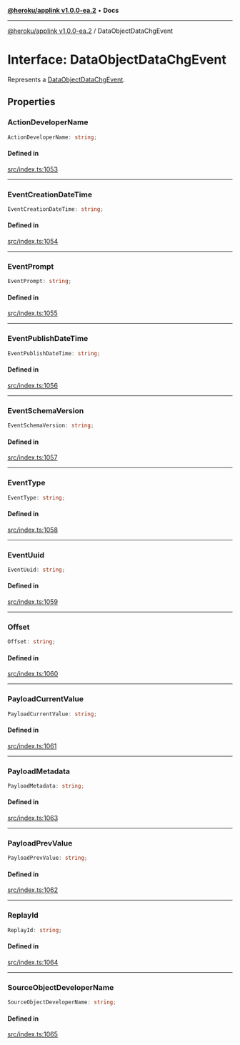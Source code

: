 [**@heroku/applink v1.0.0-ea.2**](../README.md) • **Docs**

***

[@heroku/applink v1.0.0-ea.2](../README.md) / DataObjectDataChgEvent

# Interface: DataObjectDataChgEvent

Represents a [DataObjectDataChgEvent](https://developer.salesforce.com/docs/atlas.en-us.platform_events.meta/platform_events/sforce_api_objects_dataobjectdatachgevent.htm).

## Properties

### ActionDeveloperName

```ts
ActionDeveloperName: string;
```

#### Defined in

[src/index.ts:1053](https://github.com/heroku/heroku-applink-nodejs/blob/3fb51da43e4d04227af35a3ae6f0781c0baa825b/src/index.ts#L1053)

***

### EventCreationDateTime

```ts
EventCreationDateTime: string;
```

#### Defined in

[src/index.ts:1054](https://github.com/heroku/heroku-applink-nodejs/blob/3fb51da43e4d04227af35a3ae6f0781c0baa825b/src/index.ts#L1054)

***

### EventPrompt

```ts
EventPrompt: string;
```

#### Defined in

[src/index.ts:1055](https://github.com/heroku/heroku-applink-nodejs/blob/3fb51da43e4d04227af35a3ae6f0781c0baa825b/src/index.ts#L1055)

***

### EventPublishDateTime

```ts
EventPublishDateTime: string;
```

#### Defined in

[src/index.ts:1056](https://github.com/heroku/heroku-applink-nodejs/blob/3fb51da43e4d04227af35a3ae6f0781c0baa825b/src/index.ts#L1056)

***

### EventSchemaVersion

```ts
EventSchemaVersion: string;
```

#### Defined in

[src/index.ts:1057](https://github.com/heroku/heroku-applink-nodejs/blob/3fb51da43e4d04227af35a3ae6f0781c0baa825b/src/index.ts#L1057)

***

### EventType

```ts
EventType: string;
```

#### Defined in

[src/index.ts:1058](https://github.com/heroku/heroku-applink-nodejs/blob/3fb51da43e4d04227af35a3ae6f0781c0baa825b/src/index.ts#L1058)

***

### EventUuid

```ts
EventUuid: string;
```

#### Defined in

[src/index.ts:1059](https://github.com/heroku/heroku-applink-nodejs/blob/3fb51da43e4d04227af35a3ae6f0781c0baa825b/src/index.ts#L1059)

***

### Offset

```ts
Offset: string;
```

#### Defined in

[src/index.ts:1060](https://github.com/heroku/heroku-applink-nodejs/blob/3fb51da43e4d04227af35a3ae6f0781c0baa825b/src/index.ts#L1060)

***

### PayloadCurrentValue

```ts
PayloadCurrentValue: string;
```

#### Defined in

[src/index.ts:1061](https://github.com/heroku/heroku-applink-nodejs/blob/3fb51da43e4d04227af35a3ae6f0781c0baa825b/src/index.ts#L1061)

***

### PayloadMetadata

```ts
PayloadMetadata: string;
```

#### Defined in

[src/index.ts:1063](https://github.com/heroku/heroku-applink-nodejs/blob/3fb51da43e4d04227af35a3ae6f0781c0baa825b/src/index.ts#L1063)

***

### PayloadPrevValue

```ts
PayloadPrevValue: string;
```

#### Defined in

[src/index.ts:1062](https://github.com/heroku/heroku-applink-nodejs/blob/3fb51da43e4d04227af35a3ae6f0781c0baa825b/src/index.ts#L1062)

***

### ReplayId

```ts
ReplayId: string;
```

#### Defined in

[src/index.ts:1064](https://github.com/heroku/heroku-applink-nodejs/blob/3fb51da43e4d04227af35a3ae6f0781c0baa825b/src/index.ts#L1064)

***

### SourceObjectDeveloperName

```ts
SourceObjectDeveloperName: string;
```

#### Defined in

[src/index.ts:1065](https://github.com/heroku/heroku-applink-nodejs/blob/3fb51da43e4d04227af35a3ae6f0781c0baa825b/src/index.ts#L1065)
